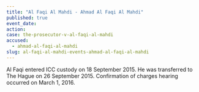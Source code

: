 ```yaml
---
title: "Al Faqi Al Mahdi - Ahmad Al Faqi Al Mahdi"
published: true
event_date:
action:
case: the-prosecutor-v-al-faqi-al-mahdi
accused:
  - ahmad-al-faqi-al-mahdi
slug: al-faqi-al-mahdi-events-ahmad-al-faqi-al-mahdi
---
```


Al Faqi entered ICC custody on 18 September 2015. He was transferred to The Hague on 26 September 2015. Confirmation of charges hearing occurred on March 1, 2016.


